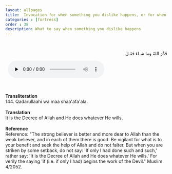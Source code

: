 ```yaml
---
layout: allpages
title:  Invocation for when something you dislike happens, or for when you fail to achieve what you attempt to do
categories : [fortress]
order : 38
description: What to say when something you dislike happens
---
```

&nbsp;
<div class="arabictext" dir="RTL">

قَدَّرَ اللهُ وَما شـاءَ فَعَـلَ

</div>
&nbsp;


<audio controls  preload="none">
  <source src="{{ site.baseurl }}/audio/fortress/144.mp3" type="audio/mpeg">
Your browser does not support the audio element.
</audio>


&nbsp;
<div class="duaextra" tabindex="0">
<div><strong>Transliteration</strong></div>
<div class="extra">144. Qadarullaahi wa maa shaa'afa'ala.</div>
</div>
&nbsp;
<div class="duaextra" tabindex="0">
<div><strong>Translation</strong></div>
<div class="extra">It is the Decree of Allah and He does whatever He wills.</div>
</div>
&nbsp;
<div class="duaextra" tabindex="0">
<div><strong>Reference</strong></div>
<div class="extra">Reference: "The strong believer is better and more dear to Allah than the weak believer, and in each of them there is good. Be vigilant for what is to your benefit and seek the help of Allah and do not falter. But when you are striken by some setback, do not say: 'If only I had done such and such,' rather say: 'It is the Decree of Allah and He does whatever He wills.' For verily the saying 'if (i.e. if only I had) begins the work of the Devil." Muslim 4/2052.</div>
</div>